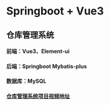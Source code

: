 # Springboot + Vue3
## 仓库管理系统

#### 前端：Vue3、Element-ui
#### 后端：Springboot Mybatis-plus
#### 数据库：MySQL
#### [仓库管理系统项目视频地址](https://www.bilibili.com/video/BV1Qe411V7TZ)
